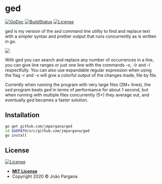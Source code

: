 # ged
[![GoDoc](https://godoc.org/github.com/jmpargana/ged?status.svg)](https://godoc.org/github.com/jmpargana/ged)
[![BuildStatus](https://travis-ci.org/jmpargana/ged.svg?branch=master)](https://travis-ci.org/jmpargana/ged)
[![License](http://img.shields.io/:license-mit-blue.svg?style=flat-square)](LICENSE)

ged is my version of the *sed* command line utility to find and replace text 
with a simpler syntax and prettier output that runs concurrently as is written
in go.

![](https://s3.eu-central-1.amazonaws.com/jmpargana.github.io/ged.gif)

With ged you can search and replace any number of occurrences in a line, you can give line ranges or just one line with the commands -o, -lr and -l respectfully.
You can also use expandable regular expression when using the flag -r and -v will give a colorful output of the changes made, file by file.

Currently when running the program with very large files (2M+ lines), the *sed*
program beats *ged* in terms of performance for about 1 second, but when running with multiple files concurrently (5+) they average out, and eventually *ged* becames a faster solution.

## Installation

```sh
go get github.com/jmpargana/ged
cd $GOPATH/src/github.com/jmpargana/ged
go install
```




## License


[![License](http://img.shields.io/:license-mit-blue.svg?style=flat-square)](http://badges.mit-license.org)

- **[MIT License](LICENSE)**
- Copyright 2020 © João Pargana

